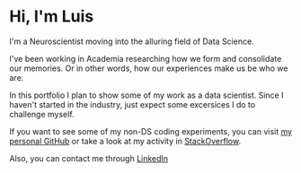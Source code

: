 
# Hi, I'm Luis

I'm a Neuroscientist moving into the alluring field of Data Science.

I've been working in Academia researching how we form and consolidate our memories.
Or in other words, how our experiences make us be who we are.

In this portfolio I plan to show some of my work as a data scientist.
Since I haven't started in the industry, just expect some excersices I do to challenge myself.

If you want to see some of my non-DS coding experiments, you can visit [my personal GitHub](https://github.com/Ignatius-Reilly) or take a look at my activity in [StackOverflow](https://stackoverflow.com/users/15032126/ignatius-reilly).

Also, you can contact me through [LinkedIn](https://www.linkedin.com/in/luisdsuarez/)

